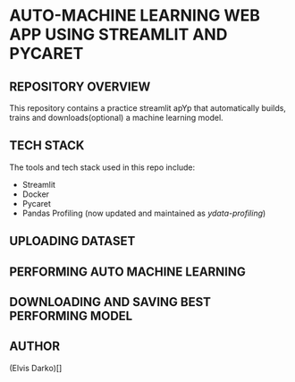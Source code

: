 # AUTO-MACHINE LEARNING WEB APP USING STREAMLIT AND PYCARET
## REPOSITORY OVERVIEW
This repository contains a practice streamlit apYp that automatically builds,  trains and downloads(optional) a machine learning model. 

## TECH STACK
The tools and tech stack used in this repo include:
- Streamlit
- Docker
- Pycaret 
- Pandas Profiling (now updated and maintained as *ydata-profiling*)

## UPLOADING DATASET


## PERFORMING AUTO MACHINE LEARNING


## DOWNLOADING AND SAVING BEST PERFORMING MODEL 


## AUTHOR
(Elvis Darko)[]

